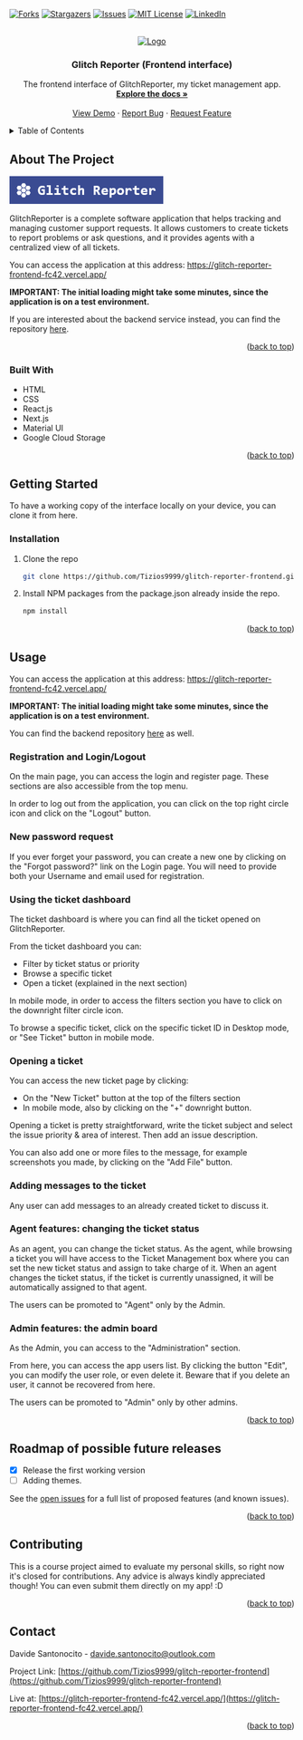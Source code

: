 <!-- Improved compatibility of back to top link: See: https://github.com/othneildrew/Best-README-Template/pull/73 -->

<a name="readme-top"></a>

<!-- PROJECT SHIELDS -->
<!--
*** I'm using markdown "reference style" links for readability.
*** Reference links are enclosed in brackets [ ] instead of parentheses ( ).
*** See the bottom of this document for the declaration of the reference variables
*** for contributors-url, forks-url, etc. This is an optional, concise syntax you may use.
*** https://www.markdownguide.org/basic-syntax/#reference-style-links
-->

[![Forks][forks-shield]][forks-url]
[![Stargazers][stars-shield]][stars-url]
[![Issues][issues-shield]][issues-url]
[![MIT License][license-shield]][license-url]
[![LinkedIn][linkedin-shield]][linkedin-url]

<!-- PROJECT LOGO -->
<br />
<div align="center">
  <a href="https://github.com/Tizios9999/glitch-reporter-frontend">
    <img src="https://www.kindpng.com/picc/m/160-1608792_circle-document-icon-png-transparent-png.png" alt="Logo" width="80" height="80">
  </a>

<h3 align="center">Glitch Reporter (Frontend interface)</h3>

  <p align="center">
    The frontend interface of GlitchReporter, my ticket management app.
    <br />
    <a href="https://github.com/Tizios9999/meditation-app"><strong>Explore the docs »</strong></a>
    <br />
    <br />
    <a href="https://glitch-reporter-frontend-fc42.vercel.app/">View Demo</a>
    ·
    <a href="https://github.com/Tizios9999/glitch-reporter-frontend/issues">Report Bug</a>
    ·
    <a href="https://github.com/Tizios9999/glitch-reporter-frontend/issues">Request Feature</a>
  </p>
</div>

<!-- TABLE OF CONTENTS -->
<details>
  <summary>Table of Contents</summary>
  <ol>
    <li>
      <a href="#about-the-project">About The Project</a>
      <ul>
        <li><a href="#built-with">Built With</a></li>
      </ul>
    </li>
    <li>
      <a href="#getting-started">Getting Started</a>
      <ul>
        <li><a href="#installation">Installation</a></li>
      </ul>
    </li>
    <li><a href="#usage">Usage</a></li>
    <li><a href="#roadmap">Roadmap</a></li>
    <li><a href="#contributing">Contributing</a></li>
    <li><a href="#contact">Contact</a></li>
  </ol>
</details>

<!-- ABOUT THE PROJECT -->

## About The Project

[![Product Name Screen Shot][product-screenshot]](https://glitch-reporter-frontend-fc42.vercel.app/)

GlitchReporter is a complete software application that helps tracking and managing customer support requests. It allows customers to create tickets to report problems or ask questions, and it provides agents with a centralized view of all tickets.

You can access the application at this address: <a href="https://glitch-reporter-frontend-fc42.vercel.app/">https://glitch-reporter-frontend-fc42.vercel.app/</a>

<strong>IMPORTANT: The initial loading might take some minutes, since the application is on a test environment.</strong>

If you are interested about the backend service instead, you can find the repository <a href="https://github.com/Tizios9999/glitchreporter-backend/">here</a>.

<p align="right">(<a href="#readme-top">back to top</a>)</p>

### Built With

- HTML
- CSS
- React.js
- Next.js
- Material UI
- Google Cloud Storage

<p align="right">(<a href="#readme-top">back to top</a>)</p>

<!-- GETTING STARTED -->

## Getting Started

To have a working copy of the interface locally on your device, you can clone it from here.

### Installation

1. Clone the repo
   ```sh
   git clone https://github.com/Tizios9999/glitch-reporter-frontend.git
   ```
2. Install NPM packages from the package.json already inside the repo.
   ```sh
   npm install
   ```

<p align="right">(<a href="#readme-top">back to top</a>)</p>

<!-- USAGE EXAMPLES -->

## Usage

You can access the application at this address: <a href="https://glitch-reporter-frontend-fc42.vercel.app/">https://glitch-reporter-frontend-fc42.vercel.app/</a>

<strong>IMPORTANT: The initial loading might take some minutes, since the application is on a test environment.</strong>

You can find the backend repository <a href="https://github.com/Tizios9999/glitchreporter-backend/">here</a> as well.

### Registration and Login/Logout

On the main page, you can access the login and register page.
These sections are also accessible from the top menu.

In order to log out from the application, you can click on the top right circle icon and click on the "Logout" button.

### New password request

If you ever forget your password, you can create a new one by clicking on the "Forgot password?" link on the Login page.
You will need to provide both your Username and email used for registration.

### Using the ticket dashboard

The ticket dashboard is where you can find all the ticket opened on GlitchReporter.

From the ticket dashboard you can:

- Filter by ticket status or priority
- Browse a specific ticket
- Open a ticket (explained in the next section)

In mobile mode, in order to access the filters section you have to click on the downright filter circle icon.

To browse a specific ticket, click on the specific ticket ID in Desktop mode, or "See Ticket" button in mobile mode.

### Opening a ticket

You can access the new ticket page by clicking:

- On the "New Ticket" button at the top of the filters section
- In mobile mode, also by clicking on the "+" downright button.

Opening a ticket is pretty straightforward, write the ticket subject and select the issue priority & area of interest.
Then add an issue description.

You can also add one or more files to the message, for example screenshots you made, by clicking on the "Add File" button.

### Adding messages to the ticket

Any user can add messages to an already created ticket to discuss it.

### Agent features: changing the ticket status

As an agent, you can change the ticket status. As the agent, while browsing a ticket you will have access to the Ticket Management box where you can set the new ticket status and assign to take charge of it.
When an agent changes the ticket status, if the ticket is currently unassigned, it will be automatically assigned to that agent.

The users can be promoted to "Agent" only by the Admin.

### Admin features: the admin board

As the Admin, you can access to the "Administration" section.

From here, you can access the app users list. By clicking the button "Edit", you can modify the user role, or even delete it.
Beware that if you delete an user, it cannot be recovered from here.

The users can be promoted to "Admin" only by other admins.

<p align="right">(<a href="#readme-top">back to top</a>)</p>

<!-- ROADMAP -->

## Roadmap of possible future releases

- [x] Release the first working version
- [ ] Adding themes.

See the [open issues](https://github.com/Tizios9999/glitch-reporter-frontend/issues) for a full list of proposed features (and known issues).

<p align="right">(<a href="#readme-top">back to top</a>)</p>

<!-- CONTRIBUTING -->

## Contributing

This is a course project aimed to evaluate my personal skills, so right now it's closed for contributions. Any advice is always kindly appreciated though! You can even submit them directly on my app! :D

<p align="right">(<a href="#readme-top">back to top</a>)</p>

<!-- CONTACT -->

## Contact

Davide Santonocito - davide.santonocito@outlook.com

Project Link: [https://github.com/Tizios9999/glitch-reporter-frontend](https://github.com/Tizios9999/glitch-reporter-frontend)

Live at: [https://glitch-reporter-frontend-fc42.vercel.app/](https://glitch-reporter-frontend-fc42.vercel.app/)

<p align="right">(<a href="#readme-top">back to top</a>)</p>

<!-- MARKDOWN LINKS & IMAGES -->
<!-- https://www.markdownguide.org/basic-syntax/#reference-style-links -->

[contributors-url]: https://github.com/Tizios9999/glitch-reporter-frontend/graphs/contributors
[forks-shield]: https://img.shields.io/github/forks/Tizios9999/meditation-app.svg?style=for-the-badge
[forks-url]: https://github.com/Tizios9999/glitch-reporter-frontend/network/members
[stars-shield]: https://img.shields.io/github/stars/Tizios9999/meditation-app.svg?style=for-the-badge
[stars-url]: https://github.com/Tizios9999/glitch-reporter-frontend/stargazers
[issues-shield]: https://img.shields.io/github/issues/Tizios9999/meditation-app.svg?style=for-the-badge
[issues-url]: https://github.com/Tizios9999/glitch-reporter-frontend/issues
[license-shield]: https://img.shields.io/github/license/Tizios9999/meditation-app.svg?style=for-the-badge
[license-url]: https://github.com/Tizios9999/glitch-reporter-frontend/blob/master/LICENSE.txt
[linkedin-shield]: https://img.shields.io/badge/-LinkedIn-black.svg?style=for-the-badge&logo=linkedin&colorB=555
[linkedin-url]: https://linkedin.com/in/davide-santonocito-36ab84170
[product-screenshot]: public/glitchreporterlogo.png
